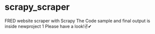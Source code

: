 # scrapy_scraper
 FRED website scraper with Scrapy
 The Code sample and final output is inside newproject 1
 Please have a look!✌✔
